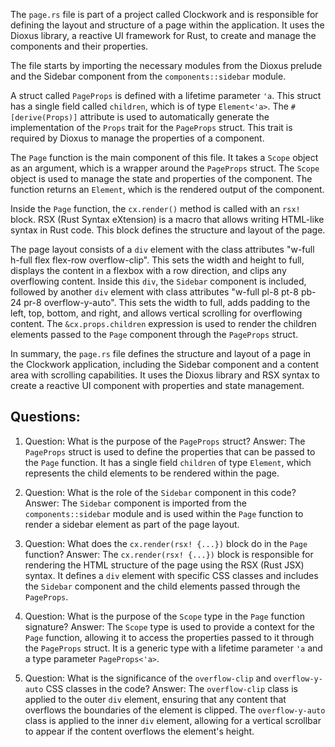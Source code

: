 The `page.rs` file is part of a project called Clockwork and is responsible for defining the layout and structure of a page within the application. It uses the Dioxus library, a reactive UI framework for Rust, to create and manage the components and their properties.

The file starts by importing the necessary modules from the Dioxus prelude and the Sidebar component from the `components::sidebar` module.

A struct called `PageProps` is defined with a lifetime parameter `'a`. This struct has a single field called `children`, which is of type `Element<'a>`. The `#[derive(Props)]` attribute is used to automatically generate the implementation of the `Props` trait for the `PageProps` struct. This trait is required by Dioxus to manage the properties of a component.

The `Page` function is the main component of this file. It takes a `Scope` object as an argument, which is a wrapper around the `PageProps` struct. The `Scope` object is used to manage the state and properties of the component. The function returns an `Element`, which is the rendered output of the component.

Inside the `Page` function, the `cx.render()` method is called with an `rsx!` block. RSX (Rust Syntax eXtension) is a macro that allows writing HTML-like syntax in Rust code. This block defines the structure and layout of the page.

The page layout consists of a `div` element with the class attributes "w-full h-full flex flex-row overflow-clip". This sets the width and height to full, displays the content in a flexbox with a row direction, and clips any overflowing content. Inside this `div`, the `Sidebar` component is included, followed by another `div` element with class attributes "w-full pl-8 pt-8 pb-24 pr-8 overflow-y-auto". This sets the width to full, adds padding to the left, top, bottom, and right, and allows vertical scrolling for overflowing content. The `&cx.props.children` expression is used to render the children elements passed to the `Page` component through the `PageProps` struct.

In summary, the `page.rs` file defines the structure and layout of a page in the Clockwork application, including the Sidebar component and a content area with scrolling capabilities. It uses the Dioxus library and RSX syntax to create a reactive UI component with properties and state management.

## Questions:

1. Question: What is the purpose of the `PageProps` struct?
   Answer: The `PageProps` struct is used to define the properties that can be passed to the `Page` function. It has a single field `children` of type `Element`, which represents the child elements to be rendered within the page.

2. Question: What is the role of the `Sidebar` component in this code?
   Answer: The `Sidebar` component is imported from the `components::sidebar` module and is used within the `Page` function to render a sidebar element as part of the page layout.

3. Question: What does the `cx.render(rsx! {...})` block do in the `Page` function?
   Answer: The `cx.render(rsx! {...})` block is responsible for rendering the HTML structure of the page using the RSX (Rust JSX) syntax. It defines a `div` element with specific CSS classes and includes the `Sidebar` component and the child elements passed through the `PageProps`.

4. Question: What is the purpose of the `Scope` type in the `Page` function signature?
   Answer: The `Scope` type is used to provide a context for the `Page` function, allowing it to access the properties passed to it through the `PageProps` struct. It is a generic type with a lifetime parameter `'a` and a type parameter `PageProps<'a>`.

5. Question: What is the significance of the `overflow-clip` and `overflow-y-auto` CSS classes in the code?
   Answer: The `overflow-clip` class is applied to the outer `div` element, ensuring that any content that overflows the boundaries of the element is clipped. The `overflow-y-auto` class is applied to the inner `div` element, allowing for a vertical scrollbar to appear if the content overflows the element's height.

